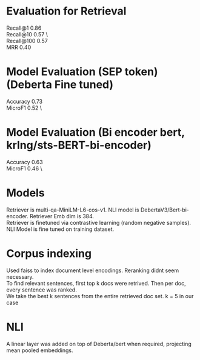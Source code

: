 # Evaluation for Retrieval
Recall@1 0.86 \
Recall@10 0.57 \    
Recall@100 0.57 \
MRR 0.40

# Model Evaluation (SEP token) (Deberta Fine tuned)
Accuracy 0.73 \
MicroF1 0.52 \

# Model Evaluation (Bi encoder bert, krlng/sts-BERT-bi-encoder)
Accuracy 0.63 \
MicroF1 0.46 \


# Models
Retriever is multi-qa-MiniLM-L6-cos-v1. NLI model is DebertaV3/Bert-bi-encoder. 
Retriever Emb dim is 384. \
Retriever is finetuned via contrastive learning (random negative samples). NLI Model is fine tuned on training dataset. 

# Corpus indexing
Used faiss to index document level encodings. Reranking didnt seem necessary. \
To find relevant sentences, first top k docs were retrived. Then per doc, every sentence was ranked.\
 We take the best k sentences from the entire retrieved doc set. k = 5 in our case

 # NLI
 A linear layer was added on top of Deberta/bert when required, projecting mean pooled embeddings.
